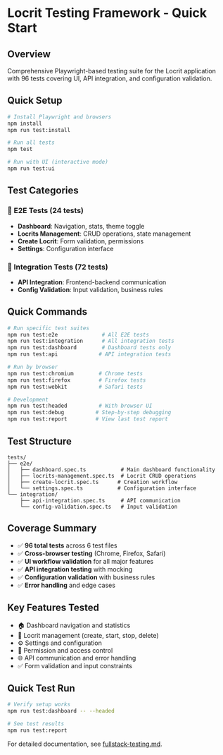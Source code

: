 # Locrit Testing Framework - Quick Start

## Overview
Comprehensive Playwright-based testing suite for the Locrit application with 96 tests covering UI, API integration, and configuration validation.

## Quick Setup
```bash
# Install Playwright and browsers
npm install
npm run test:install

# Run all tests
npm test

# Run with UI (interactive mode)
npm run test:ui
```

## Test Categories

### 🎯 E2E Tests (24 tests)
- **Dashboard**: Navigation, stats, theme toggle
- **Locrits Management**: CRUD operations, state management
- **Create Locrit**: Form validation, permissions
- **Settings**: Configuration interface

### 🔗 Integration Tests (72 tests)
- **API Integration**: Frontend-backend communication
- **Config Validation**: Input validation, business rules

## Quick Commands

```bash
# Run specific test suites
npm run test:e2e              # All E2E tests
npm run test:integration      # All integration tests
npm run test:dashboard        # Dashboard tests only
npm run test:api             # API integration tests

# Run by browser
npm run test:chromium        # Chrome tests
npm run test:firefox         # Firefox tests
npm run test:webkit          # Safari tests

# Development
npm run test:headed          # With browser UI
npm run test:debug          # Step-by-step debugging
npm run test:report         # View last test report
```

## Test Structure
```
tests/
├── e2e/
│   ├── dashboard.spec.ts           # Main dashboard functionality
│   ├── locrits-management.spec.ts  # Locrit CRUD operations
│   ├── create-locrit.spec.ts      # Creation workflow
│   └── settings.spec.ts           # Configuration interface
└── integration/
    ├── api-integration.spec.ts     # API communication
    └── config-validation.spec.ts   # Input validation
```

## Coverage Summary
- ✅ **96 total tests** across 6 test files
- ✅ **Cross-browser testing** (Chrome, Firefox, Safari)
- ✅ **UI workflow validation** for all major features
- ✅ **API integration testing** with mocking
- ✅ **Configuration validation** with business rules
- ✅ **Error handling** and edge cases

## Key Features Tested
- 🏠 Dashboard navigation and statistics
- 🤖 Locrit management (create, start, stop, delete)
- ⚙️ Settings and configuration
- 🔐 Permission and access control
- 🌐 API communication and error handling
- ✅ Form validation and input constraints

## Quick Test Run
```bash
# Verify setup works
npm run test:dashboard -- --headed

# See test results
npm run test:report
```

For detailed documentation, see [fullstack-testing.md](./fullstack-testing.md).